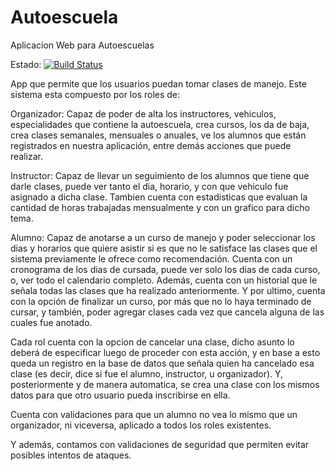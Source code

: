 # Autoescuela
Aplicacion Web para Autoescuelas

Estado: [![Build Status](https://travis-ci.org/IvanNicolasKarlen/Autoescuela.svg?branch=master)](https://travis-ci.org/IvanNicolasKarlen/Autoescuela)


App que permite que los usuarios puedan tomar clases de manejo.
Este sistema esta compuesto por los roles de:

 Organizador: Capaz de poder de alta los instructores, vehiculos, especialidades que contiene la autoescuela, crea cursos, los da de baja, crea clases semanales, mensuales o anuales, ve los alumnos que están registrados en nuestra aplicación, entre demás acciones que puede realizar.

Instructor: Capaz de llevar un seguimiento de los alumnos que tiene que darle clases, puede ver tanto el dia, horario, y con que vehiculo fue asignado a dicha clase. Tambien cuenta con estadisticas que evaluan la cantidad de horas trabajadas mensualmente y con un grafico para dicho tema.

Alumno: Capaz de anotarse a un curso de manejo y poder seleccionar los dias y horarios que quiere asistir si es que no le satisface las clases que el sistema previamente le ofrece como recomendación. Cuenta con un cronograma de los dias de cursada, puede ver solo los dias de cada curso, o, ver todo el calendario completo. Además, cuenta con un historial que le señala todas las clases que ha realizado anteriormente. Y por ultimo, cuenta con la opción de finalizar un curso, por más que no lo haya terminado de cursar, y también, poder agregar clases cada vez que cancela alguna de las cuales fue anotado.

Cada rol cuenta con la opcion de cancelar una clase, dicho asunto lo deberá de especificar luego de proceder con esta acción, y en base a esto queda un registro en la base de datos que señala quien ha cancelado esa clase (es decir, dice si fue el alumno, instructor, u organizador). Y, posteriormente y de manera automatica, se crea una clase con los mismos datos para que otro usuario pueda inscribirse en ella.

Cuenta con validaciones para que un alumno no vea lo mismo que un organizador, ni viceversa, aplicado a todos los roles existentes.

Y además, contamos con validaciones de seguridad que permiten evitar posibles intentos de ataques.
